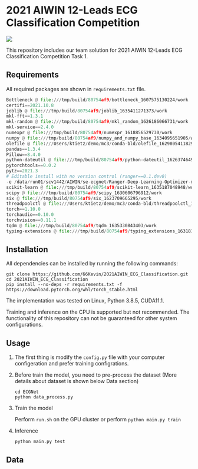 # 2021 AIWIN 12-Leads ECG Classification Competition


![](https://img.shields.io/badge/license-MIT-blue)

This repository includes our team solution for 2021 AIWIN 12-Leads ECG Classification Competition Task 1.

## Requirements

All required packages are shown in `requirements.txt` file.

```python
Bottleneck @ file:///tmp/build/80754af9/bottleneck_1607575130224/work
certifi==2021.10.8
joblib @ file:///tmp/build/80754af9/joblib_1635411271373/work
mkl-fft==1.3.1
mkl-random @ file:///tmp/build/80754af9/mkl_random_1626186066731/work
mkl-service==2.4.0
numexpr @ file:///tmp/build/80754af9/numexpr_1618856529730/work
numpy @ file:///tmp/build/80754af9/numpy_and_numpy_base_1634095651905/work
olefile @ file:///Users/ktietz/demo/mc3/conda-bld/olefile_1629805411829/work
pandas==1.3.4
Pillow==8.4.0
python-dateutil @ file:///tmp/build/80754af9/python-dateutil_1626374649649/work
pytorchtools==0.0.2
pytz==2021.3
# Editable install with no version control (ranger==0.1.dev0)
-e /data/run01/scv1442/AIWIN/se-ecgnet/Ranger-Deep-Learning-Optimizer-master
scikit-learn @ file:///tmp/build/80754af9/scikit-learn_1635187048948/work
scipy @ file:///tmp/build/80754af9/scipy_1630606796912/work
six @ file:///tmp/build/80754af9/six_1623709665295/work
threadpoolctl @ file:///Users/ktietz/demo/mc3/conda-bld/threadpoolctl_1629802263681/work
torch==1.10.0
torchaudio==0.10.0
torchvision==0.11.1
tqdm @ file:///tmp/build/80754af9/tqdm_1635330843403/work
typing-extensions @ file:///tmp/build/80754af9/typing_extensions_1631814937681/work
```

## Installation

All dependencies can be installed by running the following commands:

```shell
git clone https://github.com/66Kevin/2021AIWIN_ECG_Classification.git
cd 2021AIWIN_ECG_Classification
pip install --no-deps -r requirements.txt -f https://download.pytorch.org/whl/torch_stable.html
```

The implementation was tested on Linux, Python 3.8.5, CUDA11.1.

Training and inference on the CPU is supported but not recommended. The functionality of this repository can not be guaranteed for other system configurations.

## Usage

1. The first thing is modify the `config.py` file with your computer configeration and prefer training configrations.

2. Before train the model, you need to pre-process the dataset (More details about dataset is shown below Data section)

   ```
   cd ECGNet
   python data_process.py
   ```

3. Train the model

   Perform `run.sh` on the GPU cluster or perform `python main.py train `

4. Inference

   `python main.py test`

## Data
